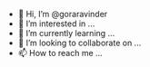 - 👋 Hi, I’m @goraravinder
- 👀 I’m interested in ...
- 🌱 I’m currently learning ...
- 💞️ I’m looking to collaborate on ...
- 📫 How to reach me ...

<!---
goraravinder/goraravinder is a ✨ special ✨ repository because its `README.md` (this file) appears on your GitHub profile.
You can click the Preview link to take a look at your changes.
--->

